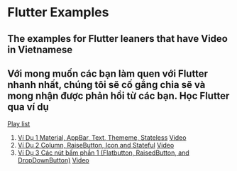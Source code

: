 # Flutter Examples

## The examples for Flutter leaners that have Video in Vietnamese

## Với mong muốn các bạn làm quen với Flutter nhanh nhất, chúng tôi sẽ cố gắng chia sẽ và mong nhận được phản hồi từ các bạn. Học Flutter qua ví dụ

[Play list](https://www.youtube.com/playlist?list=PLM4bSt3Dxgu0UTHB7hoiH10zueylcyib3)

1. [Ví Dụ 1 Material, AppBar, Text, Thememe, Stateless](flutter_hello) [Video](https://www.youtube.com/watch?v=NH_uMfhXHs4)
2. [Ví Dụ 2 Column, RaiseButton, Icon and Stateful](flutter_stateful) [Video](https://www.youtube.com/watch?v=XTntFVnb3n8)
3. [Ví Dụ 3 Các nút bấm phần 1 (Flatbutton, RaisedButton, and DropDownButton)](flutter_vidu3) [Video](https://www.youtube.com/watch?v=6PYA7C_jsCg&t=7s)
